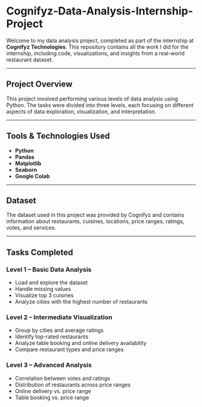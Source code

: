 # Cognifyz-Data-Analysis-Internship-Project


Welcome to my data analysis project, completed as part of the internship at **Cognifyz Technologies**. This repository contains all the work I did for the internship, including code, visualizations, and insights from a real-world restaurant dataset.

---

## Project Overview

This project involved performing various levels of data analysis using Python. The tasks were divided into three levels, each focusing on different aspects of data exploration, visualization, and interpretation.

---

## Tools & Technologies Used

- **Python**
- **Pandas**
- **Matplotlib**
- **Seaborn**
- **Google Colab**

---

## Dataset

The dataset used in this project was provided by Cognifyz and contains information about restaurants, cuisines, locations, price ranges, ratings, votes, and services.

---

## Tasks Completed

### Level 1 – Basic Data Analysis
- Load and explore the dataset
- Handle missing values
- Visualize top 3 cuisines
- Analyze cities with the highest number of restaurants

### Level 2 – Intermediate Visualization
- Group by cities and average ratings
- Identify top-rated restaurants
- Analyze table booking and online delivery availability
- Compare restaurant types and price ranges

### Level 3 – Advanced Analysis
- Correlation between votes and ratings
- Distribution of restaurants across price ranges
- Online delivery vs. price range
- Table booking vs. price range




